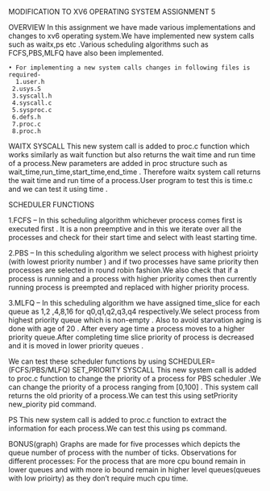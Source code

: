 ﻿  MODIFICATION TO XV6 OPERATING SYSTEM
				ASSIGNMENT 5

OVERVIEW
In this assignment we have made various implementations and changes to xv6 operating system.We have implemented new system calls such as waitx,ps etc .Various scheduling algorithms such as FCFS,PBS,MLFQ have also been implemented.

    • For implementing a new system calls changes in following files is required-
      1.user.h
	 2.usys.S
	 3.syscall.h
	 4.syscall.c
	 5.sysproc.c
	 6.defs.h
	 7.proc.c
	 8.proc.h

WAITX SYSCALL
This new system call is added to proc.c function which works similarly as wait function but also returns the wait time and run time of a process.New parameters are added in proc structure such as wait_time,run_time,start_time,end_time . Therefore  waitx system call returns the wait time and run time of a process.User program to test this is time.c and we can test it using time <command>.

SCHEDULER FUNCTIONS

1.FCFS – In this scheduling algorithm whichever process comes first is executed first . It is a non preemptive and in this we iterate over all the processes and check for their start time   and select with least starting time.

2.PBS – In this scheduling algorithm we select process with highest prioirty (with lowest priority number ) and if two processes have same priority then processes are selected in round robin fashion.We also check that if a process is running and a process with higher priority comes then currently running process is preempted and replaced with higher priority process.

3.MLFQ – In this scheduling algorithm we have assigned time_slice for each queue as 1,2 ,4,8,16 for q0,q1,q2,q3,q4 respectively.We select process from highest priority queue which is non-empty . Also to avoid starvation aging is done with age of 20 . After every age time a process moves to a higher priority queue.After completing time slice priority of process is decreased and it is moved in lower priority queues .

We can test these scheduler functions by using SCHEDULER=(FCFS/PBS/MLFQ)
SET_PRIORITY SYSCALL
This new system call is added to proc.c function to change the priority of a process for PBS scheduler .We can change the priority of a process ranging from [0,100] . This system call returns the old priority of a process.We can test this using setPriority   new_piority pid command.  

PS
This new system call is added to proc.c function to extract the information for each process.We can test this using ps command.

BONUS(graph)
Graphs are made for five processes which depicts the queue number of process with the number of ticks.
Observations for different processes:
For the process that are more cpu bound remain in lower queues and with more io bound remain in higher level queues(queues with low prioirty) as they don’t require much cpu time.



